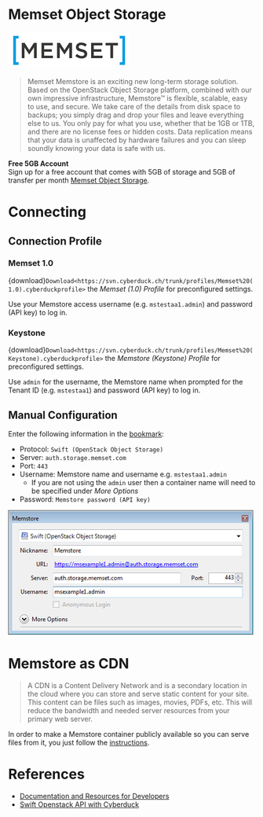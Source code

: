 Memset Object Storage
===

![Memset Logo](_images/Memset_Logo.png)

> Memset Memstore is an exciting new long-term storage solution. Based on the OpenStack Object Storage platform, combined with our own impressive infrastructure, Memstore™ is flexible, scalable, easy to use, and secure. We take care of the details from disk space to backups; you simply drag and drop your files and leave everything else to us. You only pay for what you use, whether that be 1GB or 1TB, and there are no license fees or hidden costs. Data replication means that your data is unaffected by hardware failures and you can sleep soundly knowing your data is safe with us.

**Free 5GB Account**</br>
Sign up for a free account that comes with 5GB of storage and 5GB of transfer per month [Memset Object Storage](http://www.memset.com/service/object-storage).

# Connecting

## Connection Profile

### Memset 1.0

{download}`Download<https://svn.cyberduck.ch/trunk/profiles/Memset%20(1.0).cyberduckprofile>` the *Memset (1.0) Profile* for preconfigured settings.

Use your Memstore access username (e.g. `mstestaa1.admin`) and password (API key) to log in.

### Keystone

{download}`Download<https://svn.cyberduck.ch/trunk/profiles/Memset%20(Keystone).cyberduckprofile>` the *Memstore (Keystone) Profile* for preconfigured settings.

Use `admin` for the username, the Memstore name when prompted for the Tenant ID (e.g. `mstestaa1`) and password (API key) to log in.

## Manual Configuration

Enter the following information in the [bookmark](../../Cyberduck/Bookmarks):

- Protocol: `Swift (OpenStack Object Storage)`
- Server: `auth.storage.memset.com`
- Port: `443`
- Username: Memstore name and username e.g. `mstestaa1.admin`
	- If you are not using the `admin` user then a container name will need to be specified under *More Options*
- Password: `Memstore password (API key)`

![Memstore configuration](_images/Memstore.Swift.Config.png)

# Memstore as CDN

> A CDN is a Content Delivery Network and is a secondary location in the cloud where you can store and serve static content for your site. This content can be files such as images, movies, PDFs, etc. This will reduce the bandwidth and needed server resources from your primary web server.

In order to make a Memstore container publicly available so you can serve files from it, you just follow the [instructions](https://www.memset.com/docs/memstore/cdn-control/).

# References
- [Documentation and Resources for Developers](https://docs.memset.com/object-storage/api-developer-resources)
- [Swift Openstack API with Cyberduck](https://docs.memset.com/object-storage/swift-openstack-api-with-cyberduck)